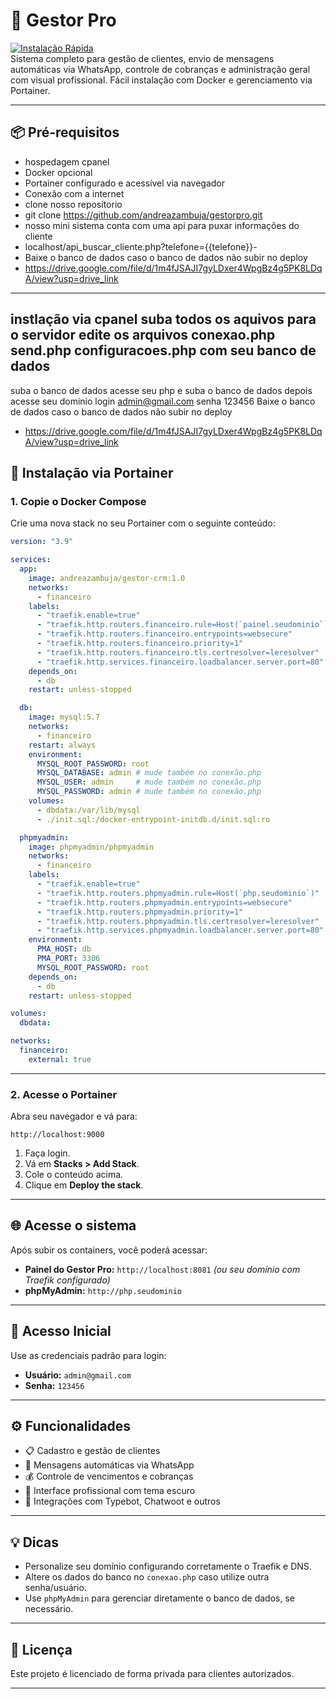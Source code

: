 # 🚀 Gestor Pro

[![Instalação Rápida](https://img.shields.io/badge/Instala%C3%A7%C3%A3o-R%C3%A1pida-green)](https://github.com/)  
Sistema completo para gestão de clientes, envio de mensagens automáticas via WhatsApp, controle de cobranças e administração geral com visual profissional. Fácil instalação com Docker e gerenciamento via Portainer.

---

## 📦 Pré-requisitos
- hospedagem cpanel
- Docker opcional
- Portainer configurado e acessível via navegador
- Conexão com a internet
- clone nosso repositorio
- git clone https://github.com/andreazambuja/gestorpro.git
- nosso mini sistema conta com uma api para puxar informações do cliente
- localhost/api_buscar_cliente.php?telefone={{telefone}}- 
- Baixe o banco de dados caso o banco de dados não subir no deploy
- https://drive.google.com/file/d/1m4fJSAJI7gyLDxer4WpgBz4g5PK8LDqA/view?usp=drive_link

---
## instlação via cpanel suba todos os aquivos para o servidor edite os arquivos  conexao.php  send.php configuracoes.php com seu banco de dados
suba o banco de dados acesse seu php e suba o banco de dados depois acesse seu dominio login admin@gmail.com  senha 123456
Baixe o banco de dados caso o banco de dados não subir no deploy
- https://drive.google.com/file/d/1m4fJSAJI7gyLDxer4WpgBz4g5PK8LDqA/view?usp=drive_link

## 🧱 Instalação via Portainer

### 1. Copie o Docker Compose

Crie uma nova stack no seu Portainer com o seguinte conteúdo:

```yaml
version: "3.9"

services:
  app:
    image: andreazambuja/gestor-crm:1.0
    networks:
      - financeiro
    labels:
      - "traefik.enable=true"
      - "traefik.http.routers.financeiro.rule=Host(`painel.seudominio`)"
      - "traefik.http.routers.financeiro.entrypoints=websecure"
      - "traefik.http.routers.financeiro.priority=1"
      - "traefik.http.routers.financeiro.tls.certresolver=leresolver"
      - "traefik.http.services.financeiro.loadbalancer.server.port=80"
    depends_on:
      - db
    restart: unless-stopped

  db:
    image: mysql:5.7
    networks:
      - financeiro
    restart: always
    environment:
      MYSQL_ROOT_PASSWORD: root
      MYSQL_DATABASE: admin # mude também no conexão.php
      MYSQL_USER: admin     # mude também no conexão.php
      MYSQL_PASSWORD: admin # mude também no conexão.php
    volumes:
      - dbdata:/var/lib/mysql
      - ./init.sql:/docker-entrypoint-initdb.d/init.sql:ro

  phpmyadmin:
    image: phpmyadmin/phpmyadmin
    networks:
      - financeiro
    labels:
      - "traefik.enable=true"
      - "traefik.http.routers.phpmyadmin.rule=Host(`php.seudominio`)"
      - "traefik.http.routers.phpmyadmin.entrypoints=websecure"
      - "traefik.http.routers.phpmyadmin.priority=1"
      - "traefik.http.routers.phpmyadmin.tls.certresolver=leresolver"
      - "traefik.http.services.phpmyadmin.loadbalancer.server.port=80"
    environment:
      PMA_HOST: db
      PMA_PORT: 3306
      MYSQL_ROOT_PASSWORD: root
    depends_on:
      - db
    restart: unless-stopped

volumes:
  dbdata:

networks:
  financeiro:
    external: true
```

---

### 2. Acesse o Portainer

Abra seu navegador e vá para:

```
http://localhost:9000
```

1. Faça login.
2. Vá em **Stacks > Add Stack**.
3. Cole o conteúdo acima.
4. Clique em **Deploy the stack**.

---

## 🌐 Acesse o sistema

Após subir os containers, você poderá acessar:

- **Painel do Gestor Pro:** `http://localhost:8081` *(ou seu domínio com Traefik configurado)*
- **phpMyAdmin:** `http://php.seudominio`

---

## 🔑 Acesso Inicial

Use as credenciais padrão para login:

- **Usuário:** `admin@gmail.com`  
- **Senha:** `123456`

---

## ⚙️ Funcionalidades

- 📋 Cadastro e gestão de clientes
- 🔔 Mensagens automáticas via WhatsApp
- 💰 Controle de vencimentos e cobranças
- 🌙 Interface profissional com tema escuro
- 🔌 Integrações com Typebot, Chatwoot e outros

---

## 💡 Dicas

- Personalize seu domínio configurando corretamente o Traefik e DNS.
- Altere os dados do banco no `conexao.php` caso utilize outra senha/usuário.
- Use `phpMyAdmin` para gerenciar diretamente o banco de dados, se necessário.

---

## 📄 Licença

Este projeto é licenciado de forma privada para clientes autorizados.

---
